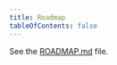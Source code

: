 ```yaml
---
title: Roadmap
tableOfContents: false
---
```


See the [ROADMAP.md](https://github.com/olets/zsh-test-runner/blob/main/ROADMAP.md) file.